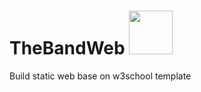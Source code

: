 # TheBandWeb <a href="https://river-tea.github.io/TheBandWeb/"> <img src="https://media.giphy.com/media/56VXDZLtE7yxrxKf74/giphy.gif" width="70"> </a>
Build static web base on w3school template
